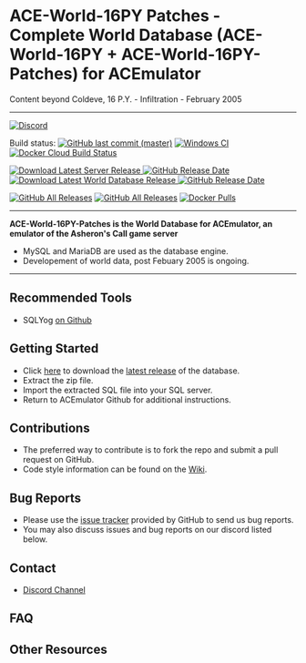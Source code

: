 # ACE-World-16PY Patches - Complete World Database (ACE-World-16PY + ACE-World-16PY-Patches) for ACEmulator
Content beyond Coldeve, 16 P.Y. - Infiltration - February 2005
***
[![Discord](https://img.shields.io/discord/261242462972936192.svg?label=play+now!&style=for-the-badge&logo=discord)](https://discord.gg/C2WzhP9)

Build status: [![GitHub last commit (master)](https://img.shields.io/github/last-commit/acemulator/ACE-World-16PY-Patches/master)](https://github.com/ACEmulator/ACE-World-16PY-Patches/commits/master) [![Windows CI](https://ci.appveyor.com/api/projects/status/e07bni882ud39vyr/branch/master?svg=true)](https://ci.appveyor.com/project/LtRipley36706/ace-world-16py-patches/branch/master) [![Docker Cloud Build Status](https://img.shields.io/docker/cloud/build/acemulator/ace)](https://hub.docker.com/r/acemulator/ace)

[![Download Latest Server Release](https://img.shields.io/github/v/release/ACEmulator/ACE?label=latest%20server%20release) ![GitHub Release Date](https://img.shields.io/github/release-date/acemulator/ace)](https://github.com/ACEmulator/ACE/commits/master)
[![Download Latest World Database Release](https://img.shields.io/github/v/release/ACEmulator/ACE-World-16PY-Patches?label=latest%20world%20database%20release) ![GitHub Release Date](https://img.shields.io/github/release-date/acemulator/ACE-World-16PY-Patches)](https://github.com/ACEmulator/ACE-World-16PY-Patches/releases/latest)

[![GitHub All Releases](https://img.shields.io/github/downloads/acemulator/ace/total?label=server%20downloads)](https://github.com/ACEmulator/ACE/releases) [![GitHub All Releases](https://img.shields.io/github/downloads/acemulator/ACE-World-16PY-Patches/total?label=database%20downloads)](https://github.com/ACEmulator/ACE-World-16PY-Patches/releases) [![Docker Pulls](https://img.shields.io/docker/pulls/acemulator/ace)](https://hub.docker.com/r/acemulator/ace)
***
**ACE-World-16PY-Patches is the World Database for ACEmulator, an emulator of the Asheron's Call game server**
 * MySQL and MariaDB are used as the database engine.
 * Developement of world data, post Febuary 2005 is ongoing.
 
***
## Recommended Tools
* SQLYog [on Github](https://github.com/webyog/sqlyog-community/wiki/Downloads)

## Getting Started

* Click [here](https://github.com/ACEmulator/ACE-World-16PY-Patches/releases/latest) to download the [latest release](https://github.com/ACEmulator/ACE-World-16PY-Patches/releases/latest) of the database.
* Extract the zip file.
* Import the extracted SQL file into your SQL server.
* Return to ACEmulator Github for additional instructions.

## Contributions

* The preferred way to contribute is to fork the repo and submit a pull request on GitHub.
* Code style information can be found on the [Wiki](https://github.com/ACEmulator/ACE/wiki/Code-Style).

## Bug Reports

* Please use the [issue tracker](https://github.com/ACEmulator/ACE/issues) provided by GitHub to send us bug reports.
* You may also discuss issues and bug reports on our discord listed below.

## Contact

- [Discord Channel](https://discord.gg/C2WzhP9)

## FAQ


## Other Resources
